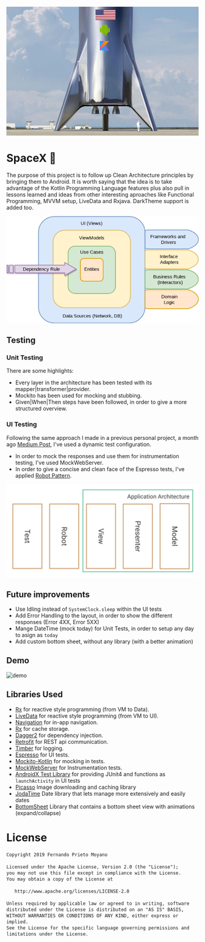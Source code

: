 ![banner](art/spaceX.png)
# SpaceX :rocket:

The purpose of this project is to follow up Clean Architecture principles by bringing them to Android. It is worth saying that the idea is to take advantage of the Kotlin Programming Language features plus also pull in lessons learned and ideas from other interesting aproaches like Functional Programming,
 MVVM setup, LiveData and Rxjava. DarkTheme support is added too.

![structure](art/clean_architecture.png)

## Testing

### Unit Testing

There are some highlights:
* Every layer in the architecture has been tested with its mapper|transformer|provider.
* Mockito has been used for mocking and stubbing.
* Given|When|Then steps have been followed, in order to give a more structured overview.

### UI Testing

Following the same approach I made in a previous personal project, a month ago [Medium Post][post], I've used a dynamic test configuration.
* In order to mock the responses and use them for instrumentation testing, I've used MockWebServer.
* In order to give a concise and clean face of the Espresso tests, I've applied [Robot Pattern][jake].

[post]:  https://medium.com/@f.prieto.moyano/mockwebserver-dagger2-with-style-b5367698ce13
[jake]:  https://academy.realm.io/posts/kau-jake-wharton-testing-robots/

![robot](art/robot_pattern.png)

## Future improvements
* Use Idling instead of `SystemClock.sleep` within the UI tests
* Add Error Handling to the layout, in order to show the different responses (Error 4XX, Error 5XX)
* Mange DateTime (mock today) for Unit Tests, in order to setup any day to asign as `today`
* Add custom bottom sheet, without any library (with a better animation)

## Demo

![demo](art/Demo-SpaceX.gif)


## Libraries Used

* [Rx][0] for reactive style programming (from VM to Data).
* [LiveData][1] for reactive style programming (from VM to UI). 
* [Navigation][2] for in-app navigation. 
* [Rx][3] for cache storage.
* [Dagger2][4] for dependency injection.
* [Retrofit][5] for REST api communication.  
* [Timber][6] for logging.
* [Espresso][7] for UI tests.
* [Mockito-Kotlin][8] for mocking in tests.
* [MockWebServer][9] for Instrumentation tests.
* [AndroidX Test Library][10] for providing JUnit4 and functions as `launchActivity` in UI tests
* [Picasso][11] Image downloading and caching library
* [JodaTime][12] Date library that lets manage more extensively and easily dates
* [BottomSheet][13] Library that contains a bottom sheet view with animations (expand/collapse)

[0]:  https://github.com/ReactiveX/RxAndroid
[1]:  https://developer.android.com/topic/libraries/architecture/livedata
[2]:  https://developer.android.com/topic/libraries/architecture/navigation/
[3]:  https://github.com/ReactiveX/RxAndroid
[4]:  https://github.com/google/dagger
[5]:  https://github.com/square/retrofit
[6]:  https://github.com/JakeWharton/timber
[7]:  https://developer.android.com/training/testing/espresso/
[8]:  https://github.com/nhaarman/mockito-kotlin
[9]:  https://github.com/square/okhttp/tree/master/mockwebserver
[10]: https://github.com/android/android-test
[11]: https://square.github.io/picasso/
[12]: https://github.com/JodaOrg/joda-time
[13]: https://github.com/qhutch/BottomSheetLayout

#  License

    Copyright 2019 Fernando Prieto Moyano

    Licensed under the Apache License, Version 2.0 (the "License");
    you may not use this file except in compliance with the License.
    You may obtain a copy of the License at

       http://www.apache.org/licenses/LICENSE-2.0

    Unless required by applicable law or agreed to in writing, software
    distributed under the License is distributed on an "AS IS" BASIS,
    WITHOUT WARRANTIES OR CONDITIONS OF ANY KIND, either express or implied.
    See the License for the specific language governing permissions and
    limitations under the License.